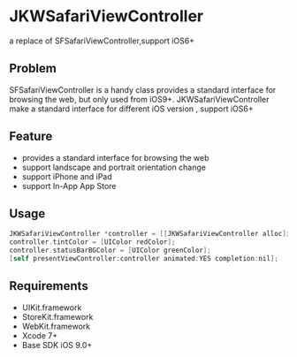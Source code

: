 # JKWSafariViewController

a replace of SFSafariViewController,support iOS6+



## Problem

SFSafariViewController is a handy class provides a standard interface for browsing the web, but only used from iOS9+. JKWSafariViewController make a standard interface for different iOS version ,  support iOS6+



## Feature

- provides a standard interface for browsing the web
- support landscape and portrait  orientation  change
- support iPhone and iPad
- support In-App App Store



## Usage

``` objective-c
JKWSafariViewController *controller = [[JKWSafariViewController alloc]initWithURL:[NSURL 		URLWithString:@"http://www.baidu.com"]];
controller.tintColor = [UIColor redColor];
controller.statusBarBGColor = [UIColor greenColor];
[self presentViewController:controller animated:YES completion:nil];
```



## Requirements

- UIKit.framework
- StoreKit.framework
- WebKit.framework
- Xcode 7+
- Base SDK iOS 9.0+

